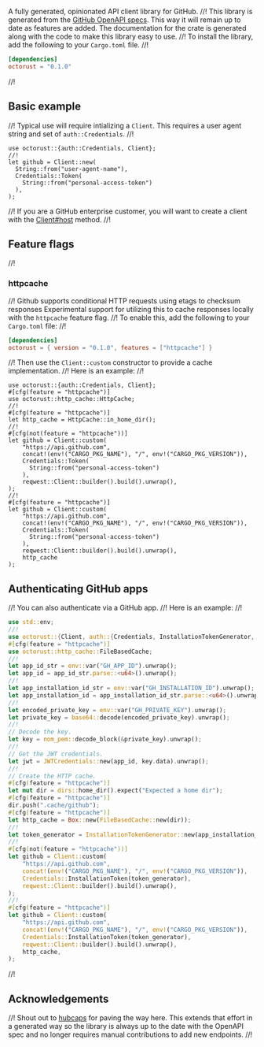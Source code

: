 A fully generated, opinionated API client library for GitHub.
//!
This library is generated from the [GitHub OpenAPI
specs](https://github.com/github/rest-api-description). This way it will remain
up to date as features are added. The documentation for the crate is generated
along with the code to make this library easy to use.
//!
To install the library, add the following to your `Cargo.toml` file.
//!
```toml
[dependencies]
octorust = "0.1.0"
```
//!
## Basic example
//!
Typical use will require intializing a `Client`. This requires
a user agent string and set of `auth::Credentials`.
//!
```
use octorust::{auth::Credentials, Client};
//!
let github = Client::new(
  String::from("user-agent-name"),
  Credentials::Token(
    String::from("personal-access-token")
  ),
);
```
//!
If you are a GitHub enterprise customer, you will want to create a client with the
[Client#host](struct.Client.html#method.host) method.
//!
## Feature flags
//!
### httpcache
//!
Github supports conditional HTTP requests using etags to checksum responses
Experimental support for utilizing this to cache responses locally with the
`httpcache` feature flag.
//!
To enable this, add the following to your `Cargo.toml` file:
//!
```toml
[dependencies]
octorust = { version = "0.1.0", features = ["httpcache"] }
```
//!
Then use the `Client::custom` constructor to provide a cache implementation.
//!
Here is an example:
//!
```
use octorust::{auth::Credentials, Client};
#[cfg(feature = "httpcache")]
use octorust::http_cache::HttpCache;
//!
#[cfg(feature = "httpcache")]
let http_cache = HttpCache::in_home_dir();
//!
#[cfg(not(feature = "httpcache"))]
let github = Client::custom(
    "https://api.github.com",
    concat!(env!("CARGO_PKG_NAME"), "/", env!("CARGO_PKG_VERSION")),
    Credentials::Token(
      String::from("personal-access-token")
    ),
    reqwest::Client::builder().build().unwrap(),
);
//!
#[cfg(feature = "httpcache")]
let github = Client::custom(
    "https://api.github.com",
    concat!(env!("CARGO_PKG_NAME"), "/", env!("CARGO_PKG_VERSION")),
    Credentials::Token(
      String::from("personal-access-token")
    ),
    reqwest::Client::builder().build().unwrap(),
    http_cache
);
```
## Authenticating GitHub apps
//!
You can also authenticate via a GitHub app.
//!
Here is an example:
//!
```rust
use std::env;
//!
use octorust::{Client, auth::{Credentials, InstallationTokenGenerator, JWTCredentials}};
#[cfg(feature = "httpcache")]
use octorust::http_cache::FileBasedCache;
//!
let app_id_str = env::var("GH_APP_ID").unwrap();
let app_id = app_id_str.parse::<u64>().unwrap();
//!
let app_installation_id_str = env::var("GH_INSTALLATION_ID").unwrap();
let app_installation_id = app_installation_id_str.parse::<u64>().unwrap();
//!
let encoded_private_key = env::var("GH_PRIVATE_KEY").unwrap();
let private_key = base64::decode(encoded_private_key).unwrap();
//!
// Decode the key.
let key = nom_pem::decode_block(&private_key).unwrap();
//!
// Get the JWT credentials.
let jwt = JWTCredentials::new(app_id, key.data).unwrap();
//!
// Create the HTTP cache.
#[cfg(feature = "httpcache")]
let mut dir = dirs::home_dir().expect("Expected a home dir");
#[cfg(feature = "httpcache")]
dir.push(".cache/github");
#[cfg(feature = "httpcache")]
let http_cache = Box::new(FileBasedCache::new(dir));
//!
let token_generator = InstallationTokenGenerator::new(app_installation_id, jwt);
//!
#[cfg(not(feature = "httpcache"))]
let github = Client::custom(
    "https://api.github.com",
    concat!(env!("CARGO_PKG_NAME"), "/", env!("CARGO_PKG_VERSION")),
    Credentials::InstallationToken(token_generator),
    reqwest::Client::builder().build().unwrap(),
);
//!
#[cfg(feature = "httpcache")]
let github = Client::custom(
    "https://api.github.com",
    concat!(env!("CARGO_PKG_NAME"), "/", env!("CARGO_PKG_VERSION")),
    Credentials::InstallationToken(token_generator),
    reqwest::Client::builder().build().unwrap(),
    http_cache,
);
```
//!
## Acknowledgements
//!
Shout out to [hubcaps](https://github.com/softprops/hubcaps) for paving the
way here. This extends that effort in a generated way so the library is
always up to the date with the OpenAPI spec and no longer requires manual
contributions to add new endpoints.
//!